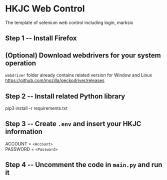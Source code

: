 # HKJC Web Control
The template of selenium web control including login, marksix

## Step 1 -- Install Firefox

## (Optional) Download webdrivers for your system operation
`webdriver` folder already contains related version for Window and Linux
https://github.com/mozilla/geckodriver/releases

## Step 2 -- Install related Python library
pip3 install -r requirements.txt

## Step 3 -- Create `.env` and insert your HKJC information
ACCOUNT = `<Account>` \
PASSWORD = `<Password>`

## Step 4 -- Uncomment the code in `main.py` and run it